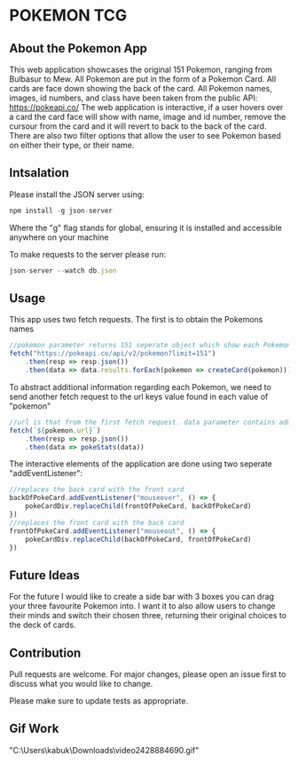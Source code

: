# POKEMON TCG

## About the Pokemon App
This web application showcases the original 151 Pokemon, ranging from Bulbasur to Mew.
All Pokemon are put in the form of a Pokemon Card. All cards are face down showing the back of the card.
All Pokemon names, images, id numbers, and class have been taken from the public API:
https://pokeapi.co/
The web application is interactive, if a user hovers over a card the card face will show with name, image and id number, remove the cursour from the card and it will revert to back to the back of the card.
There are also two filter options that allow the user to see Pokemon based on either their type, or their name. 

## Intsalation
Please install the JSON server using:
```javascript
npm install -g json-server
```
Where the "g" flag stands for global, ensuring it is installed and accessible anywhere on your machine

To make requests to the server please run:
```javascript
json-server --watch db.json
```


## Usage
This app uses two fetch requests. The first is to obtain the Pokemons names
```javascript
//pokemon parameter returns 151 seperate object which show each Pokemons name, and a key url which includes additional information 
fetch("https://pokeapi.co/api/v2/pokemon?limit=151")
    .then(resp => resp.json())
    .then(data => data.results.forEach(pokemon => createCard(pokemon)))
```
To abstract additional information regarding each Pokemon, we need to send another fetch request to the url keys value found in each value of "pokemon"
```javascript
//url is that from the first fetch request. data parameter contains additional info, like image, name, id number and type
fetch(`${pokemon.url}`)
    .then(resp => resp.json())
    .then(data => pokeStats(data))
```
The interactive elements of the application are done using two seperate "addEventListener":
```javascript
//replaces the back card with the front card
backOfPokeCard.addEventListener("mouseover", () => {
    pokeCardDiv.replaceChild(frontOfPokeCard, backOfPokeCard)
})
//replaces the front card with the back card 
frontOfPokeCard.addEventListener("mouseout", () => {
    pokeCardDiv.replaceChild(backOfPokeCard, frontOfPokeCard)
})
```

## Future Ideas
For the future I would like to create a side bar with 3 boxes you can drag your three favourite Pokemon into. 
I want it to also allow users to change their minds and switch their chosen three, returning their original choices to the deck of cards.

## Contribution
Pull requests are welcome. For major changes, please open an issue first to discuss what you would like to change.


Please make sure to update tests as appropriate.

## Gif Work
"C:\Users\kabuk\Downloads\video2428884690.gif"